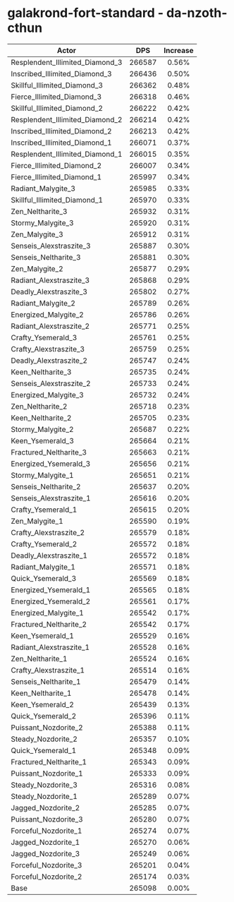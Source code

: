 # galakrond-fort-standard - da-nzoth-cthun
| Actor | DPS | Increase |
|---|:---:|:---:|
|Resplendent_Illimited_Diamond_3|266587|0.56%|
|Inscribed_Illimited_Diamond_3|266436|0.50%|
|Skillful_Illimited_Diamond_3|266362|0.48%|
|Fierce_Illimited_Diamond_3|266318|0.46%|
|Skillful_Illimited_Diamond_2|266222|0.42%|
|Resplendent_Illimited_Diamond_2|266214|0.42%|
|Inscribed_Illimited_Diamond_2|266213|0.42%|
|Inscribed_Illimited_Diamond_1|266071|0.37%|
|Resplendent_Illimited_Diamond_1|266015|0.35%|
|Fierce_Illimited_Diamond_2|266007|0.34%|
|Fierce_Illimited_Diamond_1|265997|0.34%|
|Radiant_Malygite_3|265985|0.33%|
|Skillful_Illimited_Diamond_1|265970|0.33%|
|Zen_Neltharite_3|265932|0.31%|
|Stormy_Malygite_3|265920|0.31%|
|Zen_Malygite_3|265912|0.31%|
|Senseis_Alexstraszite_3|265887|0.30%|
|Senseis_Neltharite_3|265881|0.30%|
|Zen_Malygite_2|265877|0.29%|
|Radiant_Alexstraszite_3|265868|0.29%|
|Deadly_Alexstraszite_3|265802|0.27%|
|Radiant_Malygite_2|265789|0.26%|
|Energized_Malygite_2|265786|0.26%|
|Radiant_Alexstraszite_2|265771|0.25%|
|Crafty_Ysemerald_3|265761|0.25%|
|Crafty_Alexstraszite_3|265759|0.25%|
|Deadly_Alexstraszite_2|265747|0.24%|
|Keen_Neltharite_3|265735|0.24%|
|Senseis_Alexstraszite_2|265733|0.24%|
|Energized_Malygite_3|265732|0.24%|
|Zen_Neltharite_2|265718|0.23%|
|Keen_Neltharite_2|265705|0.23%|
|Stormy_Malygite_2|265687|0.22%|
|Keen_Ysemerald_3|265664|0.21%|
|Fractured_Neltharite_3|265663|0.21%|
|Energized_Ysemerald_3|265656|0.21%|
|Stormy_Malygite_1|265651|0.21%|
|Senseis_Neltharite_2|265637|0.20%|
|Senseis_Alexstraszite_1|265616|0.20%|
|Crafty_Ysemerald_1|265615|0.20%|
|Zen_Malygite_1|265590|0.19%|
|Crafty_Alexstraszite_2|265579|0.18%|
|Crafty_Ysemerald_2|265572|0.18%|
|Deadly_Alexstraszite_1|265572|0.18%|
|Radiant_Malygite_1|265571|0.18%|
|Quick_Ysemerald_3|265569|0.18%|
|Energized_Ysemerald_1|265565|0.18%|
|Energized_Ysemerald_2|265561|0.17%|
|Energized_Malygite_1|265542|0.17%|
|Fractured_Neltharite_2|265542|0.17%|
|Keen_Ysemerald_1|265529|0.16%|
|Radiant_Alexstraszite_1|265528|0.16%|
|Zen_Neltharite_1|265524|0.16%|
|Crafty_Alexstraszite_1|265514|0.16%|
|Senseis_Neltharite_1|265479|0.14%|
|Keen_Neltharite_1|265478|0.14%|
|Keen_Ysemerald_2|265439|0.13%|
|Quick_Ysemerald_2|265396|0.11%|
|Puissant_Nozdorite_2|265388|0.11%|
|Steady_Nozdorite_2|265357|0.10%|
|Quick_Ysemerald_1|265348|0.09%|
|Fractured_Neltharite_1|265343|0.09%|
|Puissant_Nozdorite_1|265333|0.09%|
|Steady_Nozdorite_3|265316|0.08%|
|Steady_Nozdorite_1|265289|0.07%|
|Jagged_Nozdorite_2|265285|0.07%|
|Puissant_Nozdorite_3|265280|0.07%|
|Forceful_Nozdorite_1|265274|0.07%|
|Jagged_Nozdorite_1|265270|0.06%|
|Jagged_Nozdorite_3|265249|0.06%|
|Forceful_Nozdorite_3|265201|0.04%|
|Forceful_Nozdorite_2|265174|0.03%|
|Base|265098|0.00%|
